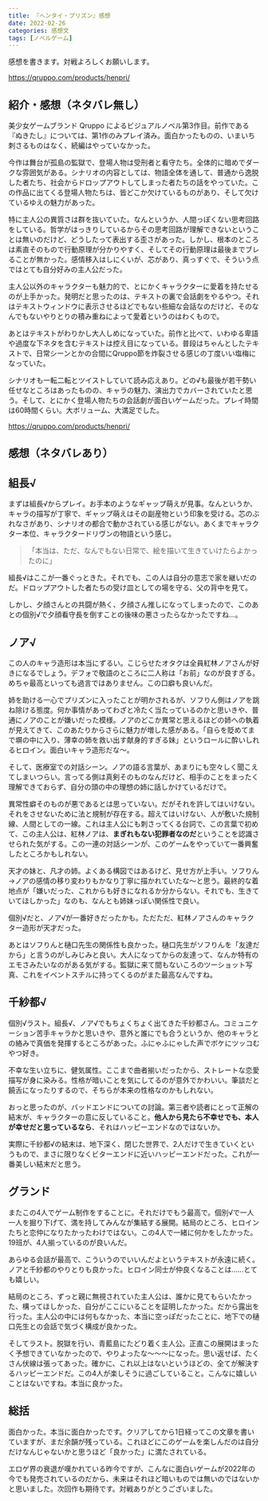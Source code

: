 ```yaml
---
title: 『ヘンタイ・プリズン』感想
date: 2022-02-26
categories: 感想文
tags: [ノベルゲーム]
---
```


感想を書きます。対戦よろしくお願いします。

https://qruppo.com/products/henpri/


## 紹介・感想（ネタバレ無し）

美少女ゲームブランド Qruppo によるビジュアルノベル第3作目。前作である『ぬきたし』については、第1作のみプレイ済み。面白かったものの、いまいち刺さるものはなく、続編はやっていなかった。

今作は舞台が孤島の監獄で、登場人物は受刑者と看守たち。全体的に暗めでダークな雰囲気がある。シナリオの内容としては、物語全体を通して、普通から逸脱した者たち、社会からドロップアウトしてしまった者たちの話をやっていた。この作品に出てくる登場人物たちは、皆どこか欠けているものがあり、そして欠けているゆえの魅力があった。

特に主人公の異質さは群を抜いていた。なんというか、人間っぽくない思考回路をしている。哲学がはっきりしているからその思考回路が理解できないということは無いのだけど、どうしたって表出する歪さがあった。しかし、根本のところは素直そのもので行動原理が分かりやすく、そしてその行動原理は最後までブレることが無かった。感情移入はしにくいが、芯があり、真っすぐで、そういう点ではとても自分好みの主人公だった。

主人公以外のキャラクターも魅力的で、とにかくキャラクターに愛着を持たせるのが上手かった。発明だと思ったのは、テキストの裏で会話劇をやるやつ。それはテキストウィンドウに表示させるほどでもない些細な会話なのだけど、そのなんでもないやりとりの積み重ねによって愛着というのはわくもので。

あとはテキストがわりかし大人しめになっていた。前作と比べて、いわゆる卑語や過度な下ネタを含むテキストは控え目になっている。普段はちゃんとしたテキストで、日常シーンとかの合間にQruppo節を炸裂させる感じの丁度いい塩梅になっていた。

シナリオも一転二転とツイストしていて読み応えあり。どの√も最後が若干勢い任せなところはあったものの、キャラの魅力、演出力でカバーされていたと思う。そして、とにかく登場人物たちの会話劇が面白いゲームだった。プレイ時間は60時間くらい。大ボリューム、大満足でした。

https://qruppo.com/products/henpri/

## 感想（ネタバレあり）

## 組長√

まずは組長√からプレイ。お手本のようなギャップ萌えが見事。なんというか、キャラの描写が丁寧で、ギャップ萌えはその副産物という印象を受ける。芯のぶれなさがあり、シナリオの都合で動かされている感じがない。あくまでキャラクター本位、キャラクタードリヴンの物語という感じ。

> 「本当は、ただ、なんでもない日常で、絵を描いて生きていけたらよかったのに」

組長√はここが一番ぐっときた。それでも、この人は自分の意志で家を継いだのだ。ドロップアウトした者たちの受け皿としての場を守る、父の背中を見て。

しかし、夕顔さんとの共闘が熱く、夕顔さん推しになってしまったので、このあとの個別√で夕顔看守長を倒すことの後味の悪さったらなかったですね...。

## ノア√

この人のキャラ造形は本当にずるい。こじらせたオタクは全員紅林ノアさんが好きになるでしょう。デフォで敬語のところに二人称は「お前」なのが良すぎる。めちゃ最高といっても過言ではありません。この口癖も良いんだ。

姉を助ける一心でプリズンに入ったことが明かされるが、ソフりん側はノアを跳ね除ける態度。何か事情があってわざと冷たく当たっているのかと思いきや、普通にノアのことが嫌いだった模様。ノアのどこか異常と思えるほどの姉への執着が見えてきて、このあたりからさらに魅力が増した感がある。「自らを貶めてまで塀の中に入り、薄幸の姉を救い出す献身的すぎる妹」というロールに酔いしれるヒロイン。面白いキャラ造形だな～。

そして、医療室での対話シーン。ノアの語る言葉が、あまりにも空々しく聞こえてしまいつらい。言ってる側は真剣そのものなんだけど、相手のことをまったく理解できておらず、自分の頭の中の理想の姉に話しかけているだけで。

異常性癖そのものが悪であるとは思っていない。だがそれを許してはいけない。それをさせないために法と規制が存在する。超えてはいけない、人が敷いた規制線、人間としての一線。これは主人公にも刺さってくる台詞で、この言葉で初めて、この主人公は、紅林ノアは、**まぎれもない犯罪者なのだ**ということを認識させられた気がする。この一連の対話シーンが、このゲームをやっていて一番興奮したところかもしれない。

天才の妹と、凡才の姉。よくある構図ではあるけど、見せ方が上手い。ソフりん→ノアの感情の移り変わりもかなり丁寧に描かれていたな～と思う。最終的な着地点が「嫌いだった、これからも好きになれるか分からない。それでも、生きていてほしかった」なのも、なんとも姉妹っぽい関係性で良い。

個別√だと、ノア√が一番好きだったかも。ただただ、紅林ノアさんのキャラクター造形が天才だった。

あとはソフりんと樋口先生の関係性も良かった。樋口先生がソフりんを「友達だから」と言うのがしみじみと良い。大人になってからの友達って、なんか特有のエモさみたいなのがある気がする。監獄に来て間もないころのツーショット写真、これをイベントスチルに持ってくるのがまた最高なんですね。

## 千紗都√

個別√ラスト。組長√、ノア√でもちょくちょく出てきた千紗都さん。コミュニケーション苦手キャラかと思いきや、意外と誰にでも合うというか、他のキャラとの絡みで真価を発揮するところがあった。ふにゃふにゃした声でボケにツッコむやつ好き。

不幸な生い立ちに、健気属性。ここまで曲者揃いだったから、ストレートな恋愛描写が身に染みる。性格が暗いことを気にしてるのが意外でかわいい。筆談だと饒舌になったりするので、そちらが本来の性格なのかもしれない。

おっと思ったのが、バッドエンドについての討論。第三者や読者にとって正解の結末が、キャラクターの意に反していること。**他人から見たら不幸せでも、本人が幸せだと思っているなら**、それはハッピーエンドなのではないか。

実際に千紗都√の結末は、地下深く、閉じた世界で、2人だけで生きていくというもので、まさに限りなくビターエンドに近いハッピーエンドだった。これが一番美しい結末だと思う。

## グランド

またこの4人でゲーム制作をすることに。それだけでもう最高で。個別√で一人一人を掘り下げて、満を持してみんなが集結する展開。結局のところ、ヒロインたちと恋仲になりたかったわけではない。この4人で一緒に何かをしたかった。19班が、4人揃っているのが良いんだ。

あらゆる会話が最高で、こういうのでいいんだよというテキストが永遠に続く。ノアと千紗都のやりとりも良かった。ヒロイン同士が仲良くなることは......とても嬉しい。

結局のところ、ずっと親に無視されていた主人公は、誰かに見てもらいたかった、構ってほしかった、自分がここにいることを証明したかった。だから露出を行った。主人公の中には何もなかった、本当に空っぽだったことに、地下での樋口先生との会話で気づく構成が良かった。

そしてラスト。脱獄を行い、青藍島にたどり着く主人公。正直この展開はまったく予想できていなかったので、やりよったな～～～になった。思い返せば、たくさん伏線は張ってあった。確かに、これ以上はないというほどの、全てが解決するハッピーエンドだ。この4人が楽しそうに過ごしていること。こんなに嬉しいことはないですね。本当に良かった。

## 総括

面白かった。本当に面白かったです。クリアしてから1日経ってこの文章を書いていますが、まだ余韻が残っている。これほどにこのゲームを楽しんだのは自分だけなんじゃないかと思うほど「良かった」に満たされている。

エロゲ界の衰退が嘆かれている昨今ですが、こんなに面白いゲームが2022年の今でも発売されているのだから、未来はそれほど暗いものでは無いのではないかと思いました。次回作も期待です。対戦ありがとうございました。